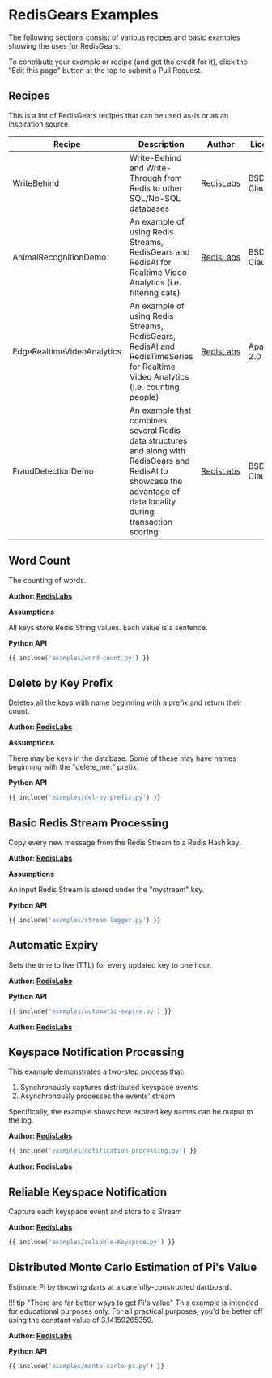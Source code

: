 # RedisGears Examples
The following sections consist of various [recipes](glossary.md#recipe) and basic examples showing the uses for RedisGears.

To contribute your example or recipe (and get the credit for it), click the "Edit this page" button at the top to submit a Pull Request.

## Recipes
This is a list of RedisGears recipes that can be used as-is or as an inspiration source.

| Recipe | Description | Author | License | URL |
| --- | --- | --- | --- | --- |
| WriteBehind | Write-Behind and Write-Through from Redis to other SQL/No-SQL databases | [RedisLabs](https://redislabs.com/) | BSD-3-Clause | [git](https://github.com/RedisGears/WriteBehind/) |
| AnimalRecognitionDemo | An example of using Redis Streams, RedisGears and RedisAI for Realtime Video Analytics (i.e. filtering cats) | [RedisLabs](https://redislabs.com/) | BSD-3-Clause | [git](https://github.com/RedisGears/AnimalRecognitionDemo) |
| EdgeRealtimeVideoAnalytics | An example of using Redis Streams, RedisGears, RedisAI and RedisTimeSeries for Realtime Video Analytics (i.e. counting people) | [RedisLabs](https://redislabs.com/) | Apache-2.0 | [git](https://github.com/RedisGears/EdgeRealtimeVideoAnalytics) |
| FraudDetectionDemo | An example that combines several Redis data structures and along with RedisGears and RedisAI to showcase the advantage of data locality during transaction scoring | [RedisLabs](https://redislabs.com) | BSD-3-Clause | [git](https://github.com/RedisAI/FraudDetectionDemo)|

## Word Count
The counting of words.

**Author: [RedisLabs](https://redislabs.com/)**

**Assumptions**

All keys store Redis String values. Each value is a sentence.

**Python API**

```python
{{ include('examples/word-count.py') }}
```

## Delete by Key Prefix
Deletes all the keys with name beginning with a prefix and return their count.

**Author: [RedisLabs](https://redislabs.com/)**

**Assumptions**

There may be keys in the database. Some of these may have names beginning with the "delete_me:" prefix.

**Python API**

```python
{{ include('examples/del-by-prefix.py') }}
```

## Basic Redis Stream Processing

Copy every new message from the Redis Stream to a Redis Hash key.

**Author: [RedisLabs](https://redislabs.com/)**

**Assumptions**

An input Redis Stream is stored under the "mystream" key.

**Python API**

```python
{{ include('examples/stream-logger.py') }}
```

## Automatic Expiry

Sets the time to live (TTL) for every updated key to one hour.

**Author: [RedisLabs](https://redislabs.com/)**

**Python API**

```python
{{ include('examples/automatic-expire.py') }}
```

**Author: [RedisLabs](https://redislabs.com/)**

## Keyspace Notification Processing

This example demonstrates a two-step process that:

1. Synchronously captures distributed keyspace events
1. Asynchronously processes the events' stream

Specifically, the example shows how expired key names can be output to the log.

**Author: [RedisLabs](https://redislabs.com/)**

```python
{{ include('examples/notification-processing.py') }}
```

**Author: [RedisLabs](https://redislabs.com/)**

## Reliable Keyspace Notification

Capture each keyspace event and store to a Stream

**Author: [RedisLabs](https://redislabs.com/)**

```python
{{ include('examples/reliable-Keyspace.py') }}
```

## Distributed Monte Carlo Estimation of Pi's Value

Estimate Pi by throwing darts at a carefully-constructed dartboard.

!!! tip "There are far better ways to get Pi's value"
    This example is intended for educational purposes only. For all practical purposes, you'd be better off using the constant value of 3.14159265359.

**Author: [RedisLabs](https://redislabs.com/)**

**Python API**

```python
{{ include('examples/monte-carlo-pi.py') }}
```
